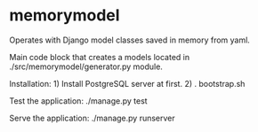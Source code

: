 memorymodel
===========

Operates with Django model classes saved in memory from yaml.

Main code block that creates a models located in ./src/memorymodel/generator.py
module.

Installation:
    1) Install PostgreSQL server at first.
    2) . bootstrap.sh

Test the application:
./manage.py test

Serve the application:
./manage.py runserver